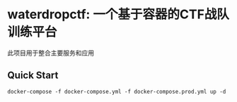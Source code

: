 # waterdropctf: 一个基于容器的CTF战队训练平台

此项目用于整合主要服务和应用

## Quick Start
```
docker-compose -f docker-compose.yml -f docker-compose.prod.yml up -d
```
